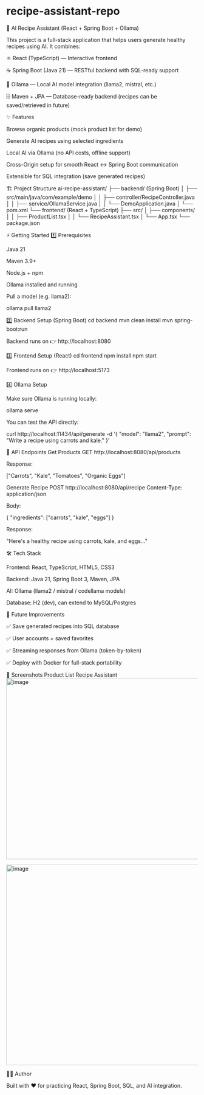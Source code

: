 # recipe-assistant-repo

🍲 AI Recipe Assistant (React + Spring Boot + Ollama)

This project is a full-stack application that helps users generate healthy recipes using AI. It combines:

⚛️ React (TypeScript) — Interactive frontend

☕ Spring Boot (Java 21) — RESTful backend with SQL-ready support

🤖 Ollama — Local AI model integration (llama2, mistral, etc.)

🗄️ Maven + JPA — Database-ready backend (recipes can be saved/retrieved in future)

✨ Features

Browse organic products (mock product list for demo)

Generate AI recipes using selected ingredients

Local AI via Ollama (no API costs, offline support)

Cross-Origin setup for smooth React ↔ Spring Boot communication

Extensible for SQL integration (save generated recipes)

🏗️ Project Structure ai-recipe-assistant/ ├── backend/ (Spring Boot) │ ├── src/main/java/com/example/demo │ │ ├── controller/RecipeController.java │ │ ├── service/OllamaService.java │ │ └── DemoApplication.java │ └── pom.xml └── frontend/ (React + TypeScript) ├── src/ │ ├── components/ │ │ ├── ProductList.tsx │ │ └── RecipeAssistant.tsx │ └── App.tsx └── package.json

⚡ Getting Started 1️⃣ Prerequisites

Java 21

Maven 3.9+

Node.js + npm

Ollama installed and running

Pull a model (e.g. llama2):

ollama pull llama2

2️⃣ Backend Setup (Spring Boot) cd backend mvn clean install mvn spring-boot:run

Backend runs on 👉 http://localhost:8080

3️⃣ Frontend Setup (React) cd frontend npm install npm start

Frontend runs on 👉 http://localhost:5173

4️⃣ Ollama Setup

Make sure Ollama is running locally:

ollama serve

You can test the API directly:

curl http://localhost:11434/api/generate -d '{ "model": "llama2", "prompt": "Write a recipe using carrots and kale." }'

🔗 API Endpoints Get Products GET http://localhost:8080/api/products

Response:

["Carrots", "Kale", "Tomatoes", "Organic Eggs"]

Generate Recipe POST http://localhost:8080/api/recipe Content-Type: application/json

Body:

{ "ingredients": ["carrots", "kale", "eggs"] }

Response:

"Here's a healthy recipe using carrots, kale, and eggs..."

🛠️ Tech Stack

Frontend: React, TypeScript, HTML5, CSS3

Backend: Java 21, Spring Boot 3, Maven, JPA

AI: Ollama (llama2 / mistral / codellama models)

Database: H2 (dev), can extend to MySQL/Postgres

🌟 Future Improvements

✅ Save generated recipes into SQL database

✅ User accounts + saved favorites

✅ Streaming responses from Ollama (token-by-token)

✅ Deploy with Docker for full-stack portability

📸 Screenshots Product List Recipe Assistant
<img width="1946" height="477" alt="image" src="https://github.com/user-attachments/assets/9363e887-befd-409c-870d-ac945a249e2c" />

<img width="1913" height="528" alt="image" src="https://github.com/user-attachments/assets/da365a80-bdc6-4f7a-9664-b14176e46443" />



👨‍💻 Author

Built with ❤️ for practicing React, Spring Boot, SQL, and AI integration.
